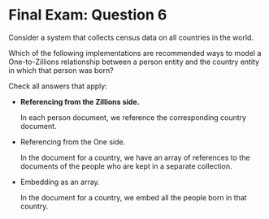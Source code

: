 # Final Exam: Question 6

Consider a system that collects census data on all countries in the world.

Which of the following implementations are recommended ways to model a One-to-Zillions relationship between a person entity and the country entity in which that person was born?

Check all answers that apply:

- **Referencing from the Zillions side.**

    In each person document, we reference the corresponding country document.

- Referencing from the One side.

    In the document for a country, we have an array of references to the documents of the people who are kept in a separate collection.

- Embedding as an array.

    In the document for a country, we embed all the people born in that country.